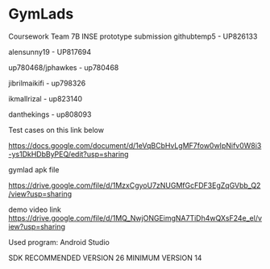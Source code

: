 # GymLads
Coursework Team 7B INSE prototype submission
githubtemp5 - UP826133

alensunny19 - UP817694

up780468/jphawkes - up780468

jibrilmaikifi - up798326

ikmallrizal - up823140

danthekings - up808093




Test cases on this link below 

https://docs.google.com/document/d/1eVqBCbHvLgMF7fow0wIpNifv0W8i3-ys1DkHDbByPEQ/edit?usp=sharing


gymlad apk file 

https://drive.google.com/file/d/1MzxCgyoU7zNUGMfGcFDF3EgZqGVbb_Q2/view?usp=sharing


demo video link 
https://drive.google.com/file/d/1MQ_NwjONGEimgNA7TiDh4wQXsF24e_el/view?usp=sharing


Used program: Android Studio 


SDK RECOMMENDED VERSION 26
MINIMUM VERSION 14
